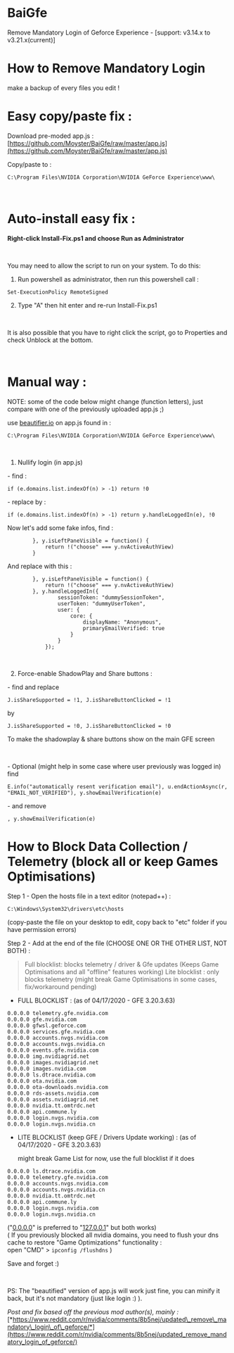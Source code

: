 # BaiGfe
Remove Mandatory Login of Geforce Experience - [support: v3.14.x to v3.21.x(current)]
# How to Remove Mandatory Login  

make a backup of every files you edit !

# Easy copy/paste fix :  

Download pre-moded app.js : [https://github.com/Moyster/BaiGfe/raw/master/app.js](https://github.com/Moyster/BaiGfe/raw/master/app.js)

Copy/paste to :

    C:\Program Files\NVIDIA Corporation\NVIDIA GeForce Experience\www\

&#x200B;

# Auto-install easy fix :

**Right-click Install-Fix.ps1 and choose Run as Administrator**

&#x200B;

You may need to allow the script to run on your system. To do this: 

1. Run powershell as administrator, then run this powershell call : 
```
Set-ExecutionPolicy RemoteSigned
```
 2. Type "A" then hit enter and re-run Install-Fix.ps1

&#x200B;

It is also possible that you have to right click the script, go to Properties and check Unblock at the bottom.

&#x200B;

# Manual way :  
NOTE: some of the code below might change (function letters), just compare with one of the previously uploaded app.js ;)  

use [beautifier.io](https://beautifier.io/) on app.js found in :

    C:\Program Files\NVIDIA Corporation\NVIDIA GeForce Experience\www\

&#x200B;

1. Nullify login (in app.js)  

\- find :  

    if (e.domains.list.indexOf(n) > -1) return !0

\- replace by :  

    if (e.domains.list.indexOf(n) > -1) return y.handleLoggedIn(e), !0

Now let's add some fake infos, find :
  
            }, y.isLeftPaneVisible = function() {
                return !("choose" === y.nvActiveAuthView)
            }

And replace with this : 

            }, y.isLeftPaneVisible = function() {
                return !("choose" === y.nvActiveAuthView)
            }, y.handleLoggedIn({
                    sessionToken: "dummySessionToken",
                    userToken: "dummyUserToken",
                    user: {
                        core: {
                            displayName: "Anonymous",
                            primaryEmailVerified: true
                        }
                    }
                });

&#x200B;

2. Force-enable ShadowPlay and Share buttons :

\-  find and replace

    J.isShareSupported = !1, J.isShareButtonClicked = !1

by

    J.isShareSupported = !0, J.isShareButtonClicked = !0

To make the shadowplay & share buttons show on the main GFE screen

&#x200B;

\- Optional (might help in some case where user previously was logged in) find   


    E.info("automatically resent verification email"), u.endActionAsync(r, "EMAIL_NOT_VERIFIED"), y.showEmailVerification(e)  

\-  and remove  

    , y.showEmailVerification(e)

# How to Block Data Collection / Telemetry (block all or keep Games Optimisations)

Step 1 - Open the hosts file in a text editor (notepad++) :

    C:\Windows\System32\drivers\etc\hosts 

(copy-paste the file on your desktop to edit, copy back to "etc" folder if you have permission errors)

Step 2 - Add at the end of the file (CHOOSE ONE OR THE OTHER LIST, NOT BOTH) :  
> Full blocklist: blocks telemetry / driver & Gfe updates (Keeps Game Optimisations and all "offline" features working)
> Lite blocklist : only blocks telemetry (might break Game Optimisations in some cases, fix/workaround pending)

- FULL BLOCKLIST : (as of 04/17/2020 - GFE 3.20.3.63)  

`0.0.0.0 telemetry.gfe.nvidia.com`  
`0.0.0.0 gfe.nvidia.com`  
`0.0.0.0 gfwsl.geforce.com`  
`0.0.0.0 services.gfe.nvidia.com`  
`0.0.0.0 accounts.nvgs.nvidia.com`  
`0.0.0.0 accounts.nvgs.nvidia.cn`  
`0.0.0.0 events.gfe.nvidia.com`  
`0.0.0.0 img.nvidiagrid.net`  
`0.0.0.0 images.nvidiagrid.net`  
`0.0.0.0 images.nvidia.com`  
`0.0.0.0 ls.dtrace.nvidia.com`  
`0.0.0.0 ota.nvidia.com`  
`0.0.0.0 ota-downloads.nvidia.com`  
`0.0.0.0 rds-assets.nvidia.com`  
`0.0.0.0 assets.nvidiagrid.net`  
`0.0.0.0 nvidia.tt.omtrdc.net`  
`0.0.0.0 api.commune.ly`  
`0.0.0.0 login.nvgs.nvidia.com`  
`0.0.0.0 login.nvgs.nvidia.cn`  


- LITE BLOCKLIST (keep GFE / Drivers Update working) : (as of 04/17/2020 - GFE 3.20.3.63)  

    might break Game List for now, use the full blocklist if it does

`0.0.0.0 ls.dtrace.nvidia.com`  
`0.0.0.0 telemetry.gfe.nvidia.com`  
`0.0.0.0 accounts.nvgs.nvidia.com`  
`0.0.0.0 accounts.nvgs.nvidia.cn`  
`0.0.0.0 nvidia.tt.omtrdc.net`  
`0.0.0.0 api.commune.ly`  
`0.0.0.0 login.nvgs.nvidia.com`  
`0.0.0.0 login.nvgs.nvidia.cn`  

("[0.0.0.0](https://0.0.0.0)" is preferred to "[127.0.0.1](https://127.0.0.1)" but both works)  
( If you previously blocked all nvidia domains, you need to flush your dns cache to restore "Game Optimizations" functionality :  
open "CMD" > `ipconfig /flushdns` )

Save and forget :)  

&#x200B;

PS: The "beautified" version of app.js will work just fine, you can minify it back, but it's not mandatory (just like login :) ).

*Post and fix based off the previous mod author(s), mainly :* [*https://www.reddit.com/r/nvidia/comments/8b5nej/updated\_remove\_mandatory\_login\_of\_geforce/*](https://www.reddit.com/r/nvidia/comments/8b5nej/updated_remove_mandatory_login_of_geforce/)

